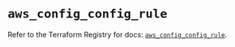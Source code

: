 # `aws_config_config_rule`

Refer to the Terraform Registry for docs: [`aws_config_config_rule`](https://registry.terraform.io/providers/hashicorp/aws/5.79.0/docs/resources/config_config_rule).
